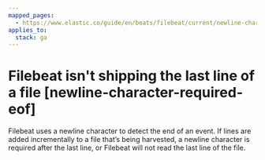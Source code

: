 ```yaml
---
mapped_pages:
  - https://www.elastic.co/guide/en/beats/filebeat/current/newline-character-required-eof.html
applies_to:
  stack: ga
---
```


# Filebeat isn't shipping the last line of a file [newline-character-required-eof]

Filebeat uses a newline character to detect the end of an event. If lines are added incrementally to a file that’s being harvested, a newline character is required after the last line, or Filebeat will not read the last line of the file.

